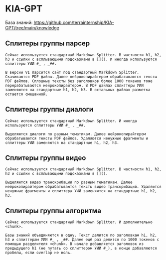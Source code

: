 # KIA-GPT

База знаний: https://github.com/terrainternship/KIA-GPT/tree/main/knowledge

## Сплитеры группы парсер

`Сейчас используется стандартный Markdown Splitter. В частности h1, h2, h3 и ссылки с всплывающими подсказками в [](). И иногда используются сплиттеры УИИ #_ , _##.`

`В версии V1 парсится сайт под стандартный Markdown Splitter. Скачиваются PDF файлы. Далее нейрокопирайтером обрабатываются тексты PDF файлов. Cплошные тексты без заголовков более 1000 токенов тоже перерабатываются нейрокопирайтером. В PDF файлах сплиттеры УИИ заменяются на стандартные h1, h2, h3. В остальных файлах разметка остается смешанной.`

## Сплитеры группы диалоги

`Сейчас используется стандартный Markdown Splitter. И иногда используются сплиттеры УИИ #_ , _##.`

`Выделяются диалоги по разным тематикам. Далее нейрокопирайтером обрабатываются тексты PDF файлов. Удаляются ненужные фрагменты и сплиттеры УИИ заменяются на стандартные h1, h2, h3.`

## Сплитеры группы видео

`Сейчас используется стандартный Markdown Splitter. В частности h1, h2, h3 и ссылки с всплывающими подсказками в []().`

`Выделяются видео транскрибации по разным тематикам. Далее нейрокопирайтером обрабатываются тексты видео транскрибаций. Удаляются ненужные фрагменты и сплиттеры УИИ заменяются на стандартные h1, h2, h3.`

## Сплитеры группы алгоритма

`Сейчас используется стандартный Markdown Splitter. И дополнительно <chunk>.`

`Базы знаний объединяются в одну. Текст делится по заголовкам h1, h2, h3 и сплиттерам УИИ #_ , _##. Далее ещё раз делится по 1000 токенов с помощью разделителя <chunk>. В начале добавляется заголовок из предыдущего h1 (не путать со сплиттером УИИ #_), в конце добавляются пробелы, если overlap не ноль.`
